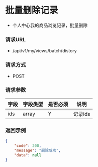 # 批量删除记录

* 个人中心我的商品浏览记录，批量删除

### 请求URL

* /api/v1/my/views/batch/distory

### 请求方式
* POST

### 请求参数

| 字段  | 字段类型  | 是否必须 | 说明    |
|-----|-------|------|-------|
| ids | array | Y    | 记录ids |


### 返回示例

```json
{
    "code": 200,
    "message": "删除成功",
    "data": null
}
```
